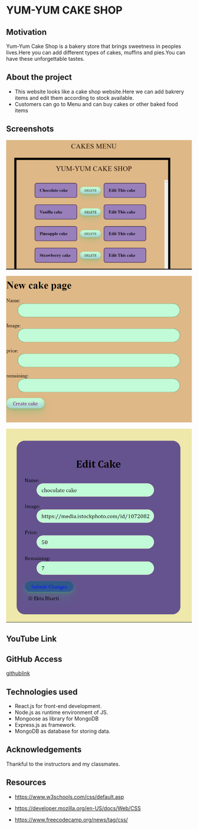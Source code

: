  # YUM-YUM CAKE SHOP

 ## Motivation
 
 Yum-Yum Cake Shop is a bakery store that brings sweetness in peoples lives.Here you can add different types of cakes, muffins and pies.You can have these unforgettable tastes.

 ## About the project
* This website looks like a cake shop website.Here we can add bakrery items and edit them according to stock available.
* Customers can go to Menu and can buy cakes or other baked food items
## Screenshots

![Alt text](cakeindex.png)

![Alt text](newpageCake.png)

![Alt text](editpage.png)






## YouTube Link





## GitHub Access
[githublink](https://github.com/ektapass/cakeshop.git)

## Technologies used

* React.js for front-end development.
* Node.js as runtime environment of JS.
* Mongoose as library for MongoDB
* Express.js as framework.
* MongoDB as database for storing data.


## Acknowledgements

Thankful to the instructors and my classmates.

## Resources

* https://www.w3schools.com/css/default.asp

* https://developer.mozilla.org/en-US/docs/Web/CSS

* https://www.freecodecamp.org/news/tag/css/
